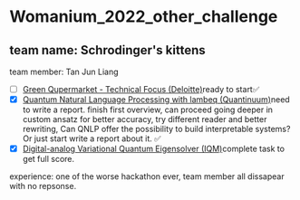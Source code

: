 # Womanium_2022_other_challenge

## team name: Schrodinger's kittens 
team member: Tan Jun Liang
- [ ] [Green Qupermarket - Technical Focus (Deloitte)](https://github.com/womanium-quantum/Green-Qupermarket-Technical-Focus---Deloitte)ready to start✅
- [x] [Quantum Natural Language Processing with lambeq (Quantinuum)](https://github.com/womanium-quantum/Quantum-Natural-Language-Processing-with-lambeq---Quantinuum)need to write a report. finish first overview, can proceed going deeper in custom ansatz for better accuracy, try different reader and better rewriting, Can QNLP offer the possibility to build interpretable systems? Or just start write a report about it. ✅
- [x] [Digital-analog Variational Quantum Eigensolver (IQM)](https://github.com/iqm-finland/iqm-academy-womanium-hackathon-DAQC-VQE)complete task to get full score.

experience: one of the worse hackathon ever, team member all dissapear with no repsonse.
